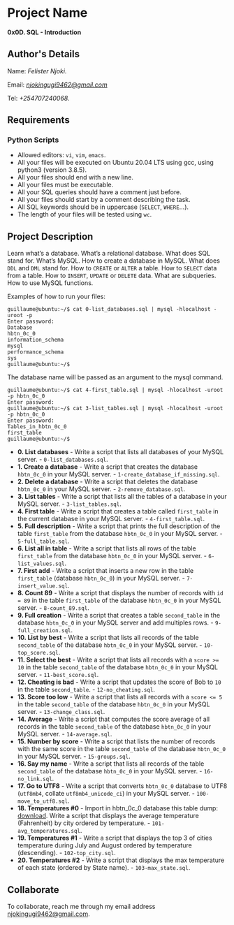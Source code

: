 # Project Name
**0x0D. SQL - Introduction**

## Author's Details
Name: *Felister Njoki.*

Email: *njokingugi9462@gmail.com*

Tel: *+254707240068.*

##  Requirements

### Python Scripts
*   Allowed editors: `vi`, `vim`, `emacs`.
*   All your files will be executed on Ubuntu 20.04 LTS using gcc, using python3 (version 3.8.5).
*   All your files should end with a new line.
*   All your files must be executable.
*	All your SQL queries should have a comment just before.
*	All your files should start by a comment describing the task.
*	All SQL keywords should be in uppercase (`SELECT`, `WHERE`…).
*   The length of your files will be tested using `wc`.

## Project Description
Learn what’s a database.
What’s a relational database.
What does SQL stand for.
What’s MySQL.
How to create a database in MySQL.
What does `DDL` and `DML` stand for.
How to `CREATE` or `ALTER` a table.
How to `SELECT` data from a table.
How to `INSERT`, `UPDATE` or `DELETE` data.
What are subqueries.
How to use MySQL functions.

Examples of how to run your files:
```
guillaume@ubuntu:~/$ cat 0-list_databases.sql | mysql -hlocalhost -uroot -p
Enter password: 
Database                                                                                  
hbtn_0c_0                                                                                    
information_schema                                                                           
mysql                                                                                        
performance_schema                                                                           
sys        
guillaume@ubuntu:~/$ 
```

The database name will be passed as an argument to the mysql command.
```
guillaume@ubuntu:~/$ cat 4-first_table.sql | mysql -hlocalhost -uroot -p hbtn_0c_0
Enter password: 
guillaume@ubuntu:~/$ cat 3-list_tables.sql | mysql -hlocalhost -uroot -p hbtn_0c_0
Enter password: 
Tables_in_hbtn_0c_0
first_table
guillaume@ubuntu:~/$  
```


* **0. List databases** - Write a script that lists all databases of your MySQL server. - `0-list_databases.sql`.
* **1. Create a database** - Write a script that creates the database `hbtn_0c_0` in your MySQL server. - `1-create_database_if_missing.sql`.
* **2. Delete a database** - Write a script that deletes the database `hbtn_0c_0` in your MySQL server. - `2-remove_database.sql`.
* **3. List tables** - Write a script that lists all the tables of a database in your MySQL server. - `3-list_tables.sql`.
* **4. First table** - Write a script that creates a table called `first_table` in the current database in your MySQL server. - `4-first_table.sql`.
* **5. Full description** - Write a script that prints the full description of the table `first_table` from the database `hbtn_0c_0` in your MySQL server. - `5-full_table.sql`.
* **6. List all in table** - Write a script that lists all rows of the table `first_table` from the database `hbtn_0c_0` in your MySQL server. - `6-list_values.sql`.
* **7. First add** - Write a script that inserts a new row in the table `first_table` (database `hbtn_0c_0`) in your MySQL server. - `7-insert_value.sql`.
* **8. Count 89** - Write a script that displays the number of records with `id = 89` in the table `first_table` of the database `hbtn_0c_0` in your MySQL server. - `8-count_89.sql`.
* **9. Full creation** - Write a script that creates a table `second_table` in the database `hbtn_0c_0` in your MySQL server and add multiples rows. - `9-full_creation.sql`.
* **10. List by best** - Write a script that lists all records of the table `second_table` of the database `hbtn_0c_0` in your MySQL server. - `10-top_score.sql`.
* **11. Select the best** - Write a script that lists all records with a `score >= 10` in the table `second_table` of the database `hbtn_0c_0` in your MySQL server. - `11-best_score.sql`.
* **12. Cheating is bad** - Write a script that updates the score of Bob to `10` in the table `second_table`. - `12-no_cheating.sql`.
* **13. Score too low** - Write a script that lists all records with a `score <= 5` in the table `second_table` of the database `hbtn_0c_0` in your MySQL server. - `13-change_class.sql`.
* **14. Average** - Write a script that computes the score average of all records in the table `second_table` of the database `hbtn_0c_0` in your MySQL server. - `14-average.sql`.
* **15. Number by score** - Write a script that lists the number of records with the same score in the table `second_table` of the database `hbtn_0c_0` in your MySQL server. - `15-groups.sql`.
* **16. Say my name** - Write a script that lists all records of the table `second_table` of the database `hbtn_0c_0` in your MySQL server. - `16-no_link.sql`.
* **17. Go to UTF8** - Write a script that converts `hbtn_0c_0` database to UTF8 (`utf8mb4`, collate `utf8mb4_unicode_ci`) in your MySQL server. - `100-move_to_utf8.sql`.
* **18. Temperatures #0** - Import in hbtn_0c_0 database this table dump: [download](https://s3.amazonaws.com/intranet-projects-files/holbertonschool-higher-level_programming+/272/temperatures.sql). Write a script that displays the average temperature (Fahrenheit) by city ordered by temperature. - `101-avg_temperatures.sql`.
* **19. Temperatures #1** - Write a script that displays the top 3 of cities temperature during July and August ordered by temperature (descending). - `102-top_city.sql`.
* **20. Temperatures #2** - Write a script that displays the max temperature of each state (ordered by State name). - `103-max_state.sql`.


## Collaborate

To collaborate, reach me through my email address njokingugi9462@gmail.com.
